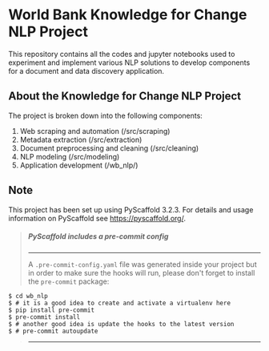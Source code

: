 # World Bank Knowledge for Change NLP Project

This repository contains all the codes and jupyter notebooks used to experiment and implement various NLP solutions to develop components for a document and data discovery application.

## About the Knowledge for Change NLP Project

The project is broken down into the following components:

1. Web scraping and automation (/src/scraping)
2. Metadata extraction (/src/extraction)
3. Document preprocessing and cleaning (/src/cleaning)
4. NLP modeling (/src/modeling)
5. Application development (/wb_nlp/)

## Note

This project has been set up using PyScaffold 3.2.3. For details and usage
information on PyScaffold see https://pyscaffold.org/.

> ##### PyScaffold includes a pre-commit config
> ---
> A `.pre-commit-config.yaml` file was generated inside your project but in order to make sure the hooks will run, please don't forget to install the `pre-commit` package:

    $ cd wb_nlp
    $ # it is a good idea to create and activate a virtualenv here
    $ pip install pre-commit
    $ pre-commit install
    $ # another good idea is update the hooks to the latest version
    $ # pre-commit autoupdate
> ---
